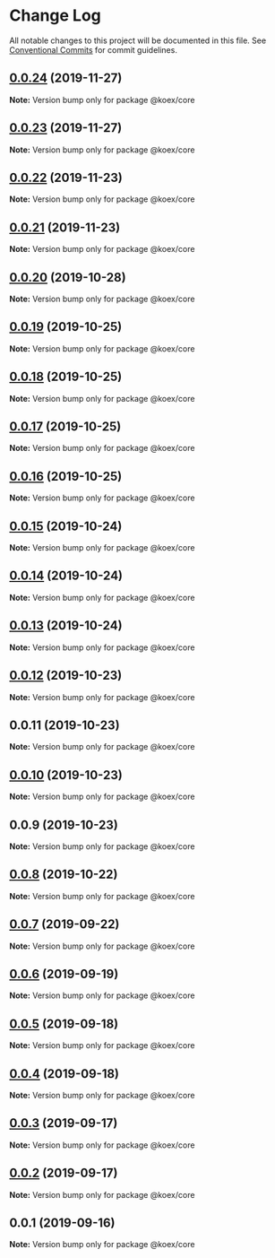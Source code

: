 # Change Log

All notable changes to this project will be documented in this file.
See [Conventional Commits](https://conventionalcommits.org) for commit guidelines.

## [0.0.24](https://github.com/koexjs/koex/compare/v0.0.23...v0.0.24) (2019-11-27)

**Note:** Version bump only for package @koex/core





## [0.0.23](https://github.com/koexjs/koex/compare/v0.0.22...v0.0.23) (2019-11-27)

**Note:** Version bump only for package @koex/core





## [0.0.22](https://github.com/koexjs/koex/compare/v0.0.21...v0.0.22) (2019-11-23)

**Note:** Version bump only for package @koex/core





## [0.0.21](https://github.com/koexjs/koex/compare/v0.0.20...v0.0.21) (2019-11-23)

**Note:** Version bump only for package @koex/core





## [0.0.20](https://github.com/koexjs/koex/compare/v0.0.19...v0.0.20) (2019-10-28)

**Note:** Version bump only for package @koex/core





## [0.0.19](https://github.com/koexjs/koex/compare/v0.0.18...v0.0.19) (2019-10-25)

**Note:** Version bump only for package @koex/core





## [0.0.18](https://github.com/koexjs/koex/compare/v0.0.17...v0.0.18) (2019-10-25)

**Note:** Version bump only for package @koex/core





## [0.0.17](https://github.com/koexjs/koex/compare/v0.0.16...v0.0.17) (2019-10-25)

**Note:** Version bump only for package @koex/core





## [0.0.16](https://github.com/koexjs/koex/compare/v0.0.15...v0.0.16) (2019-10-25)

**Note:** Version bump only for package @koex/core





## [0.0.15](https://github.com/koexjs/koex/compare/v0.0.14...v0.0.15) (2019-10-24)

**Note:** Version bump only for package @koex/core





## [0.0.14](https://github.com/koexjs/koex/compare/v0.0.13...v0.0.14) (2019-10-24)

**Note:** Version bump only for package @koex/core





## [0.0.13](https://github.com/koexjs/koex/compare/v0.0.12...v0.0.13) (2019-10-24)

**Note:** Version bump only for package @koex/core





## [0.0.12](https://github.com/koexjs/koex/compare/v0.0.11...v0.0.12) (2019-10-23)

**Note:** Version bump only for package @koex/core





## 0.0.11 (2019-10-23)

**Note:** Version bump only for package @koex/core





## [0.0.10](https://github.com/zcorky/zodash/compare/v0.0.9...v0.0.10) (2019-10-23)

**Note:** Version bump only for package @koex/core





## 0.0.9 (2019-10-23)

**Note:** Version bump only for package @koex/core





## [0.0.8](https://github.com/zcorky/zodash/compare/v0.0.7...v0.0.8) (2019-10-22)

**Note:** Version bump only for package @koex/core





## [0.0.7](https://github.com/zcorky/zodash/compare/v0.0.6...v0.0.7) (2019-09-22)

**Note:** Version bump only for package @koex/core





## [0.0.6](https://github.com/zcorky/zodash/compare/v0.0.5...v0.0.6) (2019-09-19)

**Note:** Version bump only for package @koex/core





## [0.0.5](https://github.com/zcorky/zodash/compare/v0.0.4...v0.0.5) (2019-09-18)

**Note:** Version bump only for package @koex/core





## [0.0.4](https://github.com/zcorky/zodash/compare/v0.0.3...v0.0.4) (2019-09-18)

**Note:** Version bump only for package @koex/core





## [0.0.3](https://github.com/zcorky/zodash/compare/v0.0.2...v0.0.3) (2019-09-17)

**Note:** Version bump only for package @koex/core





## [0.0.2](https://github.com/zcorky/zodash/compare/v0.0.1...v0.0.2) (2019-09-17)

**Note:** Version bump only for package @koex/core





## 0.0.1 (2019-09-16)

**Note:** Version bump only for package @koex/core
